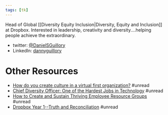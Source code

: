 ```yaml
---
tags: [tk]
---
```


Head of Global [[Diversity Equity Inclusion|Diversity, Equity and Inclusion]] at Dropbox. Interested in leadership, creativity and diversity....helping people achieve the extraordinary.

- twitter: [@DanielSGuillory](https://twitter.com/danielsguillory)
- LinkedIn: [dannyguillory](https://www.linkedin.com/in/dannyguillory/)

# Other Resources

- [How do you create culture in a virtual first organization?](https://www.linkedin.com/pulse/how-do-you-create-culture-virtual-first-organization-danny-guillory/) #unread
- [Chief Diversity Officer: One of the Hardest Jobs in Technology](https://www.workforce.com/news/chief-diversity-officer-one-hardest-jobs-technology) #unread
- [How to Create and Sustain Thriving Employee Resource Groups](https://www.youtube.com/watch?v=WV0b5i3F5sE) #unread
- [Dropbox Year 1--Truth and Reconciliation](https://www.linkedin.com/pulse/dropbox-year-1-truth-reconciliation-danny-guillory/) #unread